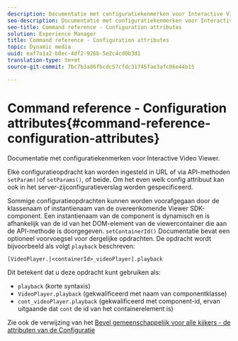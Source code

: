 ```yaml
---
description: Documentatie met configuratiekenmerken voor Interactive Video Viewer.
seo-description: Documentatie met configuratiekenmerken voor Interactive Video Viewer.
seo-title: Command reference - Configuration attributes
solution: Experience Manager
title: Command reference - Configuration attributes
topic: Dynamic media
uuid: eaf7a1a2-b0ec-4df2-926b-5e2c4cd0b3d1
translation-type: tm+mt
source-git-commit: 7bc7b3a86fbcdc57cfdc31745fae3afc06e44b15

---
```



# Command reference - Configuration attributes{#command-reference-configuration-attributes}

Documentatie met configuratiekenmerken voor Interactive Video Viewer.

Elke configuratieopdracht kan worden ingesteld in URL of via API-methoden `setParam()`of `setParams()`, of beide. Om het even welk config attribuut kan ook in het server-zijconfiguratieverslag worden gespecificeerd.

Sommige configuratieopdrachten kunnen worden voorafgegaan door de klassenaam of instantienaam van de overeenkomende Viewer SDK-component. Een instantienaam van de component is dynamisch en is afhankelijk van de id van het DOM-element van de viewercontainer die aan de API-methode is doorgegeven. `setContainerId()` Documentatie bevat een optioneel voorvoegsel voor dergelijke opdrachten. De opdracht wordt bijvoorbeeld als volgt `playback` beschreven:

`[VideoPlayer.|<containerId>_videoPlayer].playback`

Dit betekent dat u deze opdracht kunt gebruiken als:

* `playback` (korte syntaxis)
* `VideoPlayer.playback` (gekwalificeerd met naam van componentklasse)
* `cont_videoPlayer.playback` (gekwalificeerd met component-id, ervan uitgaande dat `cont` de id van het containerelement is)

Zie ook de verwijzing van het [Bevel gemeenschappelijk voor alle kijkers - de attributen van de Configuratie](../../../r-html5-viewer-20-cmdref-configattrib/r-html5-viewer-20-cmdref-configattrib.md#concept-850e0f2c49b949deb7cfbfd330d329bd)
